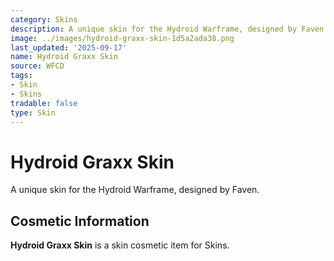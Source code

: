 ```yaml
---
category: Skins
description: A unique skin for the Hydroid Warframe, designed by Faven.
image: ../images/hydroid-graxx-skin-1d5a2ada38.png
last_updated: '2025-09-17'
name: Hydroid Graxx Skin
source: WFCD
tags:
- Skin
- Skins
tradable: false
type: Skin
---
```


# Hydroid Graxx Skin

A unique skin for the Hydroid Warframe, designed by Faven.

## Cosmetic Information

**Hydroid Graxx Skin** is a skin cosmetic item for Skins.

